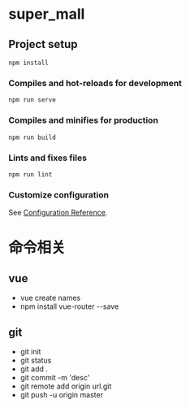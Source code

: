 # super_mall

## Project setup
```
npm install
```

### Compiles and hot-reloads for development
```
npm run serve
```

### Compiles and minifies for production
```
npm run build
```

### Lints and fixes files
```
npm run lint
```

### Customize configuration
See [Configuration Reference](https://cli.vuejs.org/config/).


# 命令相关
## vue
- vue create names
- npm install vue-router --save

## git
- git init
- git status
- git add .
- git commit -m 'desc'
- git remote add origin url.git
- git push -u origin master


